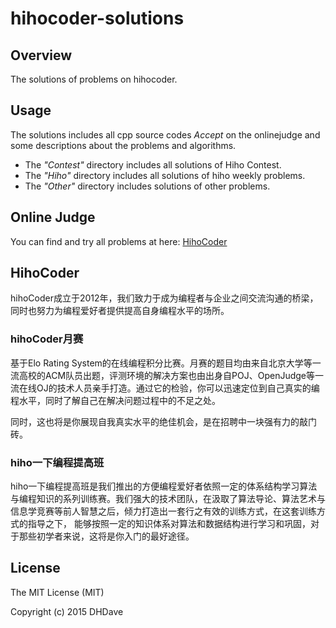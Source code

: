hihocoder-solutions
===================

Overview
--------

The solutions of problems on hihocoder.

Usage
-----

The solutions includes all cpp source codes *Accept* on the onlinejudge and some descriptions about the problems and algorithms.

+ The *"Contest"* directory includes all solutions of Hiho Contest.
+ The *"Hiho"* directory includes all solutions of hiho weekly problems.
+ The *"Other"* directory includes solutions of other problems.

Online Judge
------------

You can find and try all problems at here: [HihoCoder](http://hihocoder.com/hiho "HihoCoder")

HihoCoder
---------
hihoCoder成立于2012年，我们致力于成为编程者与企业之间交流沟通的桥梁，同时也努力为编程爱好者提供提高自身编程水平的场所。

### hihoCoder月赛
基于Elo Rating System的在线编程积分比赛。月赛的题目均由来自北京大学等一流高校的ACM队员出题，评测环境的解决方案也由出身自POJ、OpenJudge等一流在线OJ的技术人员亲手打造。通过它的检验，你可以迅速定位到自己真实的编程水平，同时了解自己在解决问题过程中的不足之处。 

同时，这也将是你展现自我真实水平的绝佳机会，是在招聘中一块强有力的敲门砖。

### hiho一下编程提高班
hiho一下编程提高班是我们推出的方便编程爱好者依照一定的体系结构学习算法与编程知识的系列训练赛。我们强大的技术团队，在汲取了算法导论、算法艺术与信息学竞赛等前人智慧之后，倾力打造出一套行之有效的训练方式，在这套训练方式的指导之下， 能够按照一定的知识体系对算法和数据结构进行学习和巩固，对于那些初学者来说，这将是你入门的最好途径。

License
--------

The MIT License (MIT)

Copyright (c) 2015 DHDave

